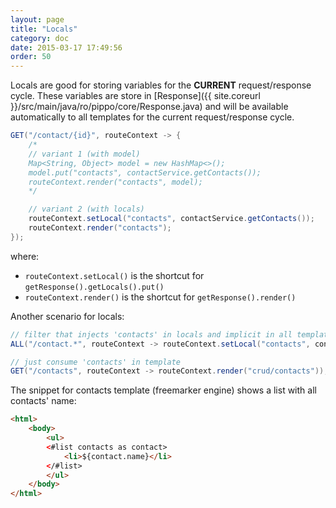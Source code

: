 ```yaml
---
layout: page
title: "Locals"
category: doc
date: 2015-03-17 17:49:56
order: 50
---
```


Locals are good for storing variables for the __CURRENT__ request/response cycle.
These variables are store in [Response]({{ site.coreurl }}/src/main/java/ro/pippo/core/Response.java) and will be available automatically to all templates for the current request/response cycle.

```java
GET("/contact/{id}", routeContext -> {
    /*
    // variant 1 (with model)
    Map<String, Object> model = new HashMap<>();
    model.put("contacts", contactService.getContacts());
    routeContext.render("contacts", model);
    */

    // variant 2 (with locals)
    routeContext.setLocal("contacts", contactService.getContacts());
    routeContext.render("contacts");
});
```

where:

 - `routeContext.setLocal()` is the shortcut for `getResponse().getLocals().put()`
 - `routeContext.render()` is the shortcut for `getResponse().render()`

Another scenario for locals:

```java
// filter that injects 'contacts' in locals and implicit in all templates
ALL("/contact.*", routeContext -> routeContext.setLocal("contacts", contactService.getContacts()));

// just consume 'contacts' in template 
GET("/contacts", routeContext -> routeContext.render("crud/contacts"));
```

The snippet for contacts template (freemarker engine) shows a list with all contacts' name:

```html
<html>
    <body>
        <ul>
        <#list contacts as contact>
            <li>${contact.name}</li>
        </#list>
        </ul>
    </body>
</html>
```
